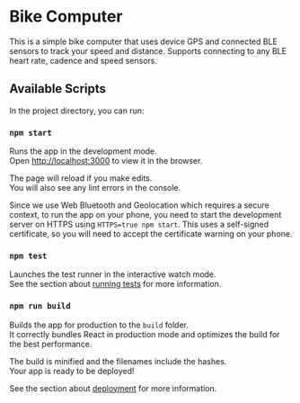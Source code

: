 # Bike Computer

This is a simple bike computer that uses device GPS and connected BLE sensors
to track your speed and distance. Supports connecting to any BLE heart rate, cadence
and speed sensors.

## Available Scripts

In the project directory, you can run:

### `npm start`

Runs the app in the development mode.\
Open [http://localhost:3000](http://localhost:3000) to view it in the browser.

The page will reload if you make edits.\
You will also see any lint errors in the console.

Since we use Web Bluetooth and Geolocation which requires a secure context, to run the app
on your phone, you need to start the development server on HTTPS
using `HTTPS=true npm start`. This uses a self-signed certificate, so you will need to
accept the certificate warning on your phone.

### `npm test`

Launches the test runner in the interactive watch mode.\
See the section
about [running tests](https://facebook.github.io/create-react-app/docs/running-tests) for more
information.

### `npm run build`

Builds the app for production to the `build` folder.\
It correctly bundles React in production mode and optimizes the build for the best performance.

The build is minified and the filenames include the hashes.\
Your app is ready to be deployed!

See the section about [deployment](https://facebook.github.io/create-react-app/docs/deployment) for
more information.
